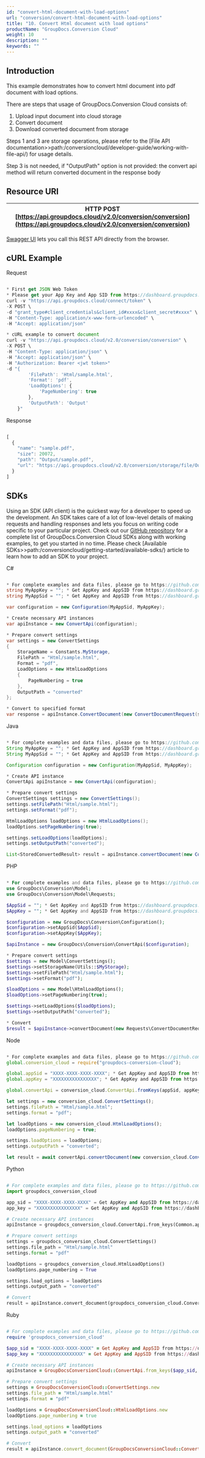 ```yaml
---
id: "convert-html-document-with-load-options"
url: "conversion/convert-html-document-with-load-options"
title: "10. Convert Html document with load options"
productName: "GroupDocs.Conversion Cloud"
weight: 10
description: ""
keywords: ""
---
```


## Introduction ##

This example demonstrates how to convert html document into pdf document with load options.

There are steps that usage of GroupDocs.Conversion Cloud consists of:

1. Upload input document into cloud storage
2. Convert document
3. Download converted document from storage

Steps 1 and 3 are storage operations, please refer to the [File API documentation>>path:/conversioncloud/developer-guide/working-with-file-api/) for usage details.

Step 3 is not needed, if "OutputPath" option is not provided: the convert api method will return converted document in the response body

## Resource URI ##

|HTTP POST [https://api.groupdocs.cloud/v2.0/conversion/conversion](https://api.groupdocs.cloud/v2.0/conversion/conversion)
|---

[Swagger UI](https://apireference.groupdocs.cloud/conversion/) lets you call this REST API directly from the browser.

## cURL Example ##

 Request

```javascript

* First get JSON Web Token
* Please get your App Key and App SID from https://dashboard.groupdocs.cloud/#/apps. Kindly place App Key in "client_secret" and App SID in "client_id" argument.
curl -v "https://api.groupdocs.cloud/connect/token" \
-X POST \
-d "grant_type#client_credentials&client_id#xxxx&client_secret#xxxx" \
-H "Content-Type: application/x-www-form-urlencoded" \
-H "Accept: application/json"

* cURL example to convert document
curl -v "https://api.groupdocs.cloud/v2.0/conversion/conversion" \
-X POST \
-H "Content-Type: application/json" \
-H "Accept: application/json" \
-H "Authorization: Bearer <jwt token>"
-d "{
        'FilePath': 'Html/sample.html',
        'Format': 'pdf',
        'LoadOptions': {
            'PageNumbering': true
        },
        'OutputPath': 'Output'
    }"

```

 Response

```javascript

[
  {
    "name": "sample.pdf",
    "size": 20072,
    "path": "Output/sample.pdf",
    "url": "https://api.groupdocs.cloud/v2.0/conversion/storage/file/Output/sample.pdf"
  }
]

```

## SDKs ##

Using an SDK (API client) is the quickest way for a developer to speed up the development. An SDK takes care of a lot of low-level details of making requests and handling responses and lets you focus on writing code specific to your particular project. Check out our [GitHub repository](https://github.com/groupdocs-conversion-cloud) for a complete list of GroupDocs.Conversion Cloud SDKs along with working examples, to get you started in no time. Please check [Available SDKs>>path:/conversioncloud/getting-started/available-sdks/) article to learn how to add an SDK to your project.

 C#

```csharp

* For complete examples and data files, please go to https://github.com/groupdocs-conversion-cloud/groupdocs-conversion-cloud-dotnet-samples
string MyAppKey = ""; * Get AppKey and AppSID from https://dashboard.groupdocs.cloud
string MyAppSid = ""; * Get AppKey and AppSID from https://dashboard.groupdocs.cloud

var configuration = new Configuration(MyAppSid, MyAppKey);

* Create necessary API instances
var apiInstance = new ConvertApi(configuration);

* Prepare convert settings
var settings = new ConvertSettings
{
    StorageName = Constants.MyStorage,
    FilePath = "Html/sample.html",
    Format = "pdf",
    LoadOptions = new HtmlLoadOptions
    {
        PageNumbering = true
    },
    OutputPath = "converted"
};

* Convert to specified format
var response = apiInstance.ConvertDocument(new ConvertDocumentRequest(settings));

```

 Java

```java

* For complete examples and data files, please go to https://github.com/groupdocs-conversion-cloud/groupdocs-conversion-cloud-java-samples
String MyAppKey = ""; * Get AppKey and AppSID from https://dashboard.groupdocs.cloud
String MyAppSid = ""; * Get AppKey and AppSID from https://dashboard.groupdocs.cloud

Configuration configuration = new Configuration(MyAppSid, MyAppKey);

* Create API instance
ConvertApi apiInstance = new ConvertApi(configuration);

* Prepare convert settings
ConvertSettings settings = new ConvertSettings();
settings.setFilePath("Html/sample.html");
settings.setFormat("pdf");

HtmlLoadOptions loadOptions = new HtmlLoadOptions();
loadOptions.setPageNumbering(true);

settings.setLoadOptions(loadOptions);
settings.setOutputPath("converted");

List<StoredConvertedResult> result = apiInstance.convertDocument(new ConvertDocumentRequest(settings));

```

 PHP

```php

* For complete examples and data files, please go to https://github.com/groupdocs-conversion-cloud/groupdocs-conversion-cloud-php-samples
use GroupDocs\Conversion\Model;
use GroupDocs\Conversion\Model\Requests;

$AppSid = ""; * Get AppKey and AppSID from https://dashboard.groupdocs.cloud
$AppKey = ""; * Get AppKey and AppSID from https://dashboard.groupdocs.cloud

$configuration = new GroupDocs\Conversion\Configuration();
$configuration->setAppSid($AppSid);
$configuration->setAppKey($AppKey);

$apiInstance = new GroupDocs\Conversion\ConvertApi($configuration);

* Prepare convert settings
$settings = new Model\ConvertSettings();
$settings->setStorageName(Utils::$MyStorage);
$settings->setFilePath("Html/sample.html");
$settings->setFormat("pdf");

$loadOptions = new Model\HtmlLoadOptions();
$loadOptions->setPageNumbering(true);

$settings->setLoadOptions($loadOptions);
$settings->setOutputPath("converted");

* Convert
$result = $apiInstance->convertDocument(new Requests\ConvertDocumentRequest($settings));

```

 Node

```javascript

* For complete examples and data files, please go to https://github.com/groupdocs-conversion-cloud/groupdocs-conversion-cloud-node-samples
global.conversion_cloud = require("groupdocs-conversion-cloud");

global.appSid = "XXXX-XXXX-XXXX-XXXX"; * Get AppKey and AppSID from https://dashboard.groupdocs.cloud
global.appKey = "XXXXXXXXXXXXXXXX"; * Get AppKey and AppSID from https://dashboard.groupdocs.cloud

global.convertApi = conversion_cloud.ConvertApi.fromKeys(appSid, appKey);

let settings = new conversion_cloud.ConvertSettings();
settings.filePath = "Html/sample.html";
settings.format = "pdf";

let loadOptions = new conversion_cloud.HtmlLoadOptions();
loadOptions.pageNumbering = true;

settings.loadOptions = loadOptions;
settings.outputPath = "converted";

let result = await convertApi.convertDocument(new conversion_cloud.ConvertDocumentRequest(settings));

```

 Python

```python

# For complete examples and data files, please go to https://github.com/groupdocs-conversion-cloud/groupdocs-conversion-cloud-python-samples
import groupdocs_conversion_cloud

app_sid = "XXXX-XXXX-XXXX-XXXX" = Get AppKey and AppSID from https://dashboard.groupdocs.cloud
app_key = "XXXXXXXXXXXXXXXX" = Get AppKey and AppSID from https://dashboard.groupdocs.cloud

# Create necessary API instances
apiInstance = groupdocs_conversion_cloud.ConvertApi.from_keys(Common.app_sid, Common.app_key)

# Prepare convert settings
settings = groupdocs_conversion_cloud.ConvertSettings()
settings.file_path = "Html/sample.html"
settings.format = "pdf"

loadOptions = groupdocs_conversion_cloud.HtmlLoadOptions()
loadOptions.page_numbering = True

settings.load_options = loadOptions
settings.output_path = "converted"

# Convert
result = apiInstance.convert_document(groupdocs_conversion_cloud.ConvertDocumentRequest(settings))

```

 Ruby

```ruby

# For complete examples and data files, please go to https://github.com/groupdocs-conversion-cloud/groupdocs-conversion-cloud-ruby-samples
require 'groupdocs_conversion_cloud'

$app_sid = "XXXX-XXXX-XXXX-XXXX" = Get AppKey and AppSID from https://dashboard.groupdocs.cloud
$app_key = "XXXXXXXXXXXXXXXX" = Get AppKey and AppSID from https://dashboard.groupdocs.cloud

# Create necessary API instances
apiInstance = GroupDocsConversionCloud::ConvertApi.from_keys($app_sid, $app_key)

# Prepare convert settings
settings = GroupDocsConversionCloud::ConvertSettings.new
settings.file_path = "Html/sample.html"
settings.format = "pdf"

loadOptions = GroupDocsConversionCloud::HtmlLoadOptions.new
loadOptions.page_numbering = true

settings.load_options = loadOptions
settings.output_path = "converted"

# Convert
result = apiInstance.convert_document(GroupDocsConversionCloud::ConvertDocumentRequest.new(settings))

```
